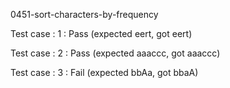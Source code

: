
0451-sort-characters-by-frequency


Test case : 1 : Pass
 (expected eert, got eert)

Test case : 2 : Pass
 (expected aaaccc, got aaaccc)

Test case : 3 : Fail
 (expected bbAa, got bbaA)
